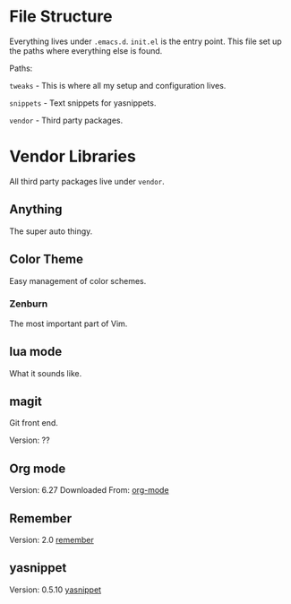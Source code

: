 # File Structure
Everything lives under `.emacs.d`. `init.el` is the entry point. This
file set up the paths where everything else is found.

Paths:

`tweaks` - This is where all my setup and configuration lives.

`snippets` - Text snippets for yasnippets.

`vendor` - Third party packages.


# Vendor Libraries
All third party packages live under `vendor`.

## Anything
The super auto thingy.

## Color Theme
Easy management of color schemes.

### Zenburn
The most important part of Vim.

## lua mode
What it sounds like.

## magit
Git front end.

Version: ??

## Org mode
Version: 6.27
Downloaded From:
[org-mode](http://orgmode.org/index.html#sec-3)

## Remember
Version: 2.0
[remember](https://gna.org/p/remember-el)

## yasnippet
Version: 0.5.10
[yasnippet](http://code.google.com/p/yasnippet/)
